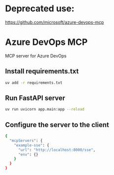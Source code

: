 # Deprecated use:
https://github.com/microsoft/azure-devops-mcp

# Azure DevOps MCP
MCP server for Azure DevOps

## Install requirements.txt

```bash
uv add -r requirements.txt
```

## Run FastAPI server

```bash
uv run uvicorn app.main:app --reload
```

## Configure the server to the client

```bash
{
  "mcpServers": {
    "example-sse": {
      "url": "http://localhost:8000/sse",
      "env": {}
    }
  }
}
```
